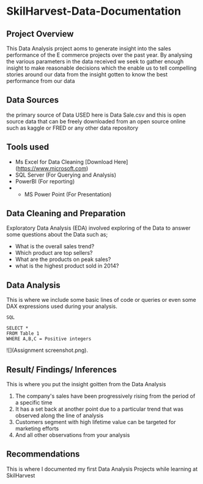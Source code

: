 # SkilHarvest-Data-Documentation

## Project Overview
This Data Analysis project aoms to generate insight into the sales performance of the E commerce projects over the past year. By analysing the various parameters in the data received we seek to gather enough insight to make reasonable decisions which the enable us to tell compelling stories around our data from the insight gotten to know the best performance from our data

## Data Sources
the primary source of Data USED here is Data Sale.csv and this is open source data that can be freely downloaded from an open source online such as kaggle or FRED or any other data repository

## Tools used
- Ms Excel for Data Cleaning [Download Here] (https://www.microsoft.com)
- SQL Server (For Querying and Analysis)
- PowerBI (For reporting)
- - MS Power Point (For Presentation)
 
## Data Cleaning and Preparation
Exploratory Data Analysis (EDA) involved exploring of the Data to answer some questions about the Data such as; 
- What is the overall sales trend?
- Which product are top sellers?
- What are the products on peak sales?
- what is the highest product sold in 2014?

## Data Analysis
This is where we include some basic lines of code or queries or even some DAX expressions used during your analysis. 

``` 
SQL

SELECT *
FROM Table 1
WHERE A,B,C = Positive integers

```
![](Assignment screenshot.png).

## Result/ Findings/ Inferences
This is where you put the insight goitten from the Data Analysis
1. The company's sales have been progressively rising from the period of a specific time
2. It has a set back at another point due to a particular trend that was observed along the line of analysis
3. Customers segment with high lifetime value can be targeted for marketing efforts
4. And all other observations from your analysis

## Recommendations

This is where I documented my first Data Analysis Projects while learning at SkilHarvest
